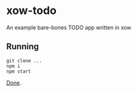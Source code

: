 # xow-todo
An example bare-bones TODO app written in xow

## Running

```
git clone ...
npm i
npm start
```

[Done](http://localhost:3000/).
